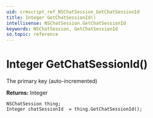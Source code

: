 ```yaml
---
uid: crmscript_ref_NSChatSession_GetChatSessionId
title: Integer GetChatSessionId()
intellisense: NSChatSession.GetChatSessionId
keywords: NSChatSession, GetChatSessionId
so.topic: reference
---
```


# Integer GetChatSessionId()

The primary key (auto-incremented)

**Returns:** Integer

```crmscript
NSChatSession thing;
Integer chatSessionId  = thing.GetChatSessionId();
```

